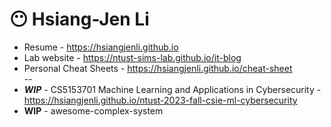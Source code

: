 # 😶 **Hsiang-Jen Li**

- Resume - https://hsiangjenli.github.io
- Lab website - https://ntust-sims-lab.github.io/it-blog
- Personal Cheat Sheets - https://hsiangjenli.github.io/cheat-sheet  
--
- ***WIP*** - CS5153701 Machine Learning and Applications in Cybersecurity - https://hsiangjenli.github.io/ntust-2023-fall-csie-ml-cybersecurity
- **WIP** - awesome-complex-system